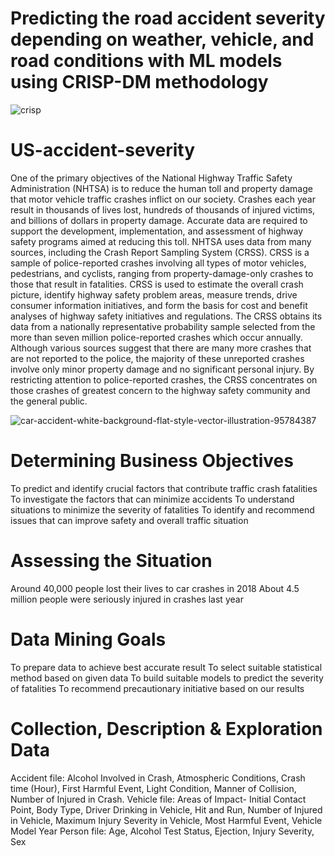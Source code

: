 # Predicting the road accident severity depending on weather, vehicle, and road conditions with ML models using CRISP-DM methodology
![crisp](https://user-images.githubusercontent.com/56169217/74563646-dd6ba580-4f32-11ea-8c6b-b6ff475eb661.PNG)

# US-accident-severity
One of the primary objectives of the National Highway Traffic Safety Administration (NHTSA) is to reduce the human toll and property damage that motor vehicle traffic crashes inflict on our society. Crashes each year result in thousands of lives lost, hundreds of thousands of injured victims, and billions of dollars in property damage. Accurate data are required to support the development, implementation, and assessment of highway safety programs aimed at reducing this toll. NHTSA uses data from many sources, including the Crash Report Sampling System (CRSS). CRSS is a sample of police-reported crashes involving all types of motor vehicles, pedestrians, and cyclists, ranging from property-damage-only crashes to those that result in fatalities. CRSS is used to estimate the overall crash picture, identify highway safety problem areas, measure trends, drive consumer information initiatives, and form the basis for cost and benefit analyses of highway safety initiatives and regulations. The CRSS obtains its data from a nationally representative probability sample selected from the more than seven million police-reported crashes which occur annually. Although various sources suggest that there are many more crashes that are not reported to the police, the majority of these unreported crashes involve only minor property damage and no significant personal injury. By restricting attention to police-reported crashes, the CRSS concentrates on those crashes of greatest concern to the highway safety community and the general public. 

![car-accident-white-background-flat-style-vector-illustration-95784387](https://user-images.githubusercontent.com/56169217/74563674-e9effe00-4f32-11ea-8fbb-1906d8e90141.jpg)


# Determining Business Objectives
To predict and identify crucial factors that contribute traffic crash fatalities
To investigate the factors that can minimize accidents
To understand situations to minimize the severity of fatalities
To identify and recommend issues that can improve safety and overall traffic situation

# Assessing the Situation
Around 40,000 people lost their lives to car crashes in 2018
About 4.5 million people were seriously injured in crashes last year

# Data Mining Goals
To prepare data to achieve best accurate result
To select suitable statistical method based on given data
To build suitable models to predict the severity of fatalities
To recommend precautionary initiative based on our results 

# Collection, Description & Exploration Data
Accident file: Alcohol Involved in Crash, Atmospheric Conditions, Crash time (Hour), First Harmful Event, Light Condition, Manner of Collision, Number of Injured in Crash.
Vehicle file: Areas of Impact- Initial Contact Point, Body Type, Driver Drinking in Vehicle, Hit and Run, Number of Injured in Vehicle, Maximum Injury Severity in Vehicle, Most Harmful Event, Vehicle Model Year
Person file: Age, Alcohol Test Status, Ejection, Injury Severity, Sex



